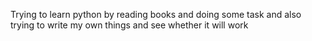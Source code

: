 Trying to learn python by reading books and doing some task and also trying to write my own things and see whether it will work
